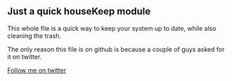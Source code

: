 ## Just a quick houseKeep module

This whole file is a quick way to keep your system up to date, while also cleaning the trash.  
  
The only reason this file is on github is because a couple of guys asked for it on twitter.  

[Follow me on twitter](https://www.twitter.com/dr4kk0nnys)